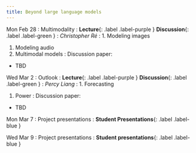 ```yaml
---
title: Beyond large language models
---
```


Mon Feb 28
: Multimodality
  : **Lecture**{: .label .label-purple } **Discussion**{: .label .label-green }
: *Christopher Ré*
: 1. Modeling images
  1. Modeling audio
  1. Multimodal models
: Discussion paper:
  - TBD

Wed Mar 2
: Outlook
  : **Lecture**{: .label .label-purple } **Discussion**{: .label .label-green }
: *Percy Liang*
: 1. Forecasting
  1. Power
: Discussion paper:
  - TBD

Mon Mar 7
: Project presentations
  : **Student Presentations**{: .label .label-blue }

Wed Mar 9
: Project presentations
  : **Student presentations**{: .label .label-blue }
